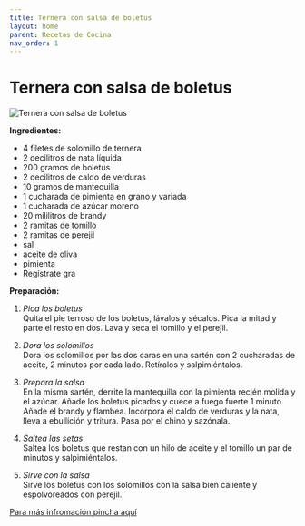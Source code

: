 ```yaml
---
title: Ternera con salsa de boletus
layout: home
parent: Recetas de Cocina
nav_order: 1
---
```

# Ternera con salsa de boletus 

![Ternera con salsa de boletus](https://content-cocina.lecturas.com/medio/2018/07/19/ternera-con-salsa-de-boletus_8e19c012_800x800.jpg)

**Ingredientes:**

* 4 filetes de solomillo de ternera
* 2 decilitros de nata líquida
* 200 gramos de boletus
* 2 decilitros de caldo de verduras
* 10 gramos de mantequilla
* 1  cucharada de pimienta en grano y variada
* 1 cucharada de azúcar moreno
* 20 mililitros de brandy
* 2 ramitas de tomillo
* 2 ramitas de perejil
* sal
* aceite de oliva
* pimienta
* Regístrate gra

**Preparación:**

1. _Pica los boletus_<br>
Quita el pie terroso de los boletus, lávalos y sécalos. Pica la mitad y parte el resto en dos. Lava y seca el tomillo y el perejil.

2. _Dora los solomillos_<br>
Dora los solomillos por las dos caras en una sartén con 2 cucharadas de aceite, 2 minutos por cada lado. Retíralos y salpimiéntalos.

3. _Prepara la salsa_<br>
En la misma sartén, derrite la mantequilla con la pimienta recién molida y el azúcar. Añade los boletus picados y cuece a fuego fuerte 1 minuto. Añade el brandy y flambea. Incorpora el caldo de verduras y la nata, lleva a ebullición y tritura. Pasa por el chino y sazónala.

4. _Saltea las setas_<br>
Saltea los boletus que restan con un hilo de aceite y el tomillo un par de minutos y salpimiéntalos.

5. _Sirve con la salsa_<br>
Sirve los boletus con los solomillos con la salsa bien caliente y espolvoreados con perejil.


[Para más infromación pincha aquí](https://www.lecturas.com/recetas/ternera-salsa-boletus_4886.html)


